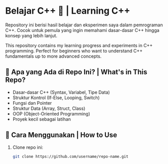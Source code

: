 # Belajar C++ 🚀 | Learning C++  

Repository ini berisi hasil belajar dan eksperimen saya dalam pemrograman C++. Cocok untuk pemula yang ingin memahami dasar-dasar C++ hingga konsep yang lebih lanjut.  

This repository contains my learning progress and experiments in C++ programming. Perfect for beginners who want to understand C++ fundamentals up to more advanced concepts.  

## 📌 **Apa yang Ada di Repo Ini?** | **What's in This Repo?**  
- Dasar-dasar C++ (Syntax, Variabel, Tipe Data)  
- Struktur Kontrol (If-Else, Looping, Switch)  
- Fungsi dan Pointer  
- Struktur Data (Array, Struct, Class)  
- OOP (Object-Oriented Programming)  
- Proyek kecil sebagai latihan  

## 🚀 **Cara Menggunakan** | **How to Use**  
1. Clone repo ini:  
   ```bash
   git clone https://github.com/username/repo-name.git

